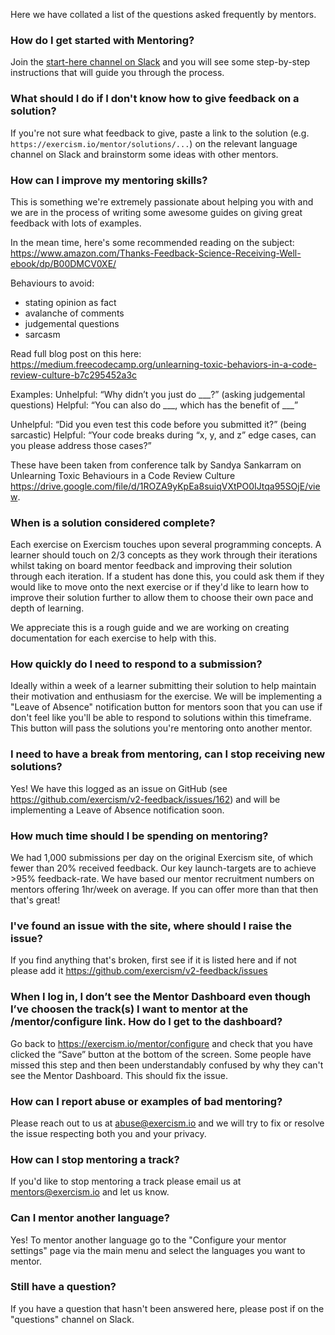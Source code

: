 Here we have collated a list of the questions asked frequently by mentors. 

### How do I get started with Mentoring?
Join the [start-here channel on Slack](https://exercism-mentors.slack.com/archives/CBDA9LMDF/p1529968977000336) and you will see some step-by-step instructions that will guide you through the process.

### What should I do if I don't know how to give feedback on a solution?
If you're not sure what feedback to give, paste a link to the solution (e.g. `https://exercism.io/mentor/solutions/...`) on the relevant language channel on Slack and brainstorm some ideas with other mentors.

### How can I improve my mentoring skills?
This is something we're extremely passionate about helping you with and we are in the process of writing some awesome guides on giving great feedback with lots of examples.

In the mean time, here's some recommended reading on the subject: https://www.amazon.com/Thanks-Feedback-Science-Receiving-Well-ebook/dp/B00DMCV0XE/

Behaviours to avoid:
- stating opinion as fact
- avalanche of comments
- judgemental questions
- sarcasm

Read full blog post on this here: https://medium.freecodecamp.org/unlearning-toxic-behaviors-in-a-code-review-culture-b7c295452a3c

Examples:
Unhelpful: “Why didn’t you just do ___?” (asking judgemental
questions)
Helpful: “You can also do ___, which has the benefit of ___”

Unhelpful: “Did you even test this code before you submitted it?” (being sarcastic)
Helpful: “Your code breaks during “x, y, and z” edge cases, can you please address those cases?”

These have been taken from conference talk by Sandya Sankarram on Unlearning Toxic Behaviours in a Code Review Culture https://drive.google.com/file/d/1ROZA9yKpEa8suiqVXtPO0IJtqa95SOjE/view.

### When is a solution considered complete?
Each exercise on Exercism touches upon several programming concepts. A learner should touch on 2/3 concepts as they work through their iterations whilst taking on board mentor feedback and improving their solution through each iteration. If a student has done this, you could ask them if they would like to move onto the next exercise or if they'd like to learn how to improve their solution further to allow them to choose their own pace and depth of learning.

We appreciate this is a rough guide and we are working on creating documentation for each exercise to help with this.

### How quickly do I need to respond to a submission?
Ideally within a week of a learner submitting their solution to help maintain their motivation and enthusiasm for the exercise. We will be implementing a "Leave of Absence" notification button for mentors soon that you can use if don't feel like you'll be able to respond to solutions within this timeframe. This button will pass the solutions you're mentoring onto another mentor.

### I need to have a break from mentoring, can I stop receiving new solutions?
Yes! We have this logged as an issue on GitHub (see https://github.com/exercism/v2-feedback/issues/162) and will be implementing a Leave of Absence notification soon. 

### How much time should I be spending on mentoring?
We had 1,000 submissions per day on the original Exercism site, of which fewer than 20% received feedback. Our key launch-targets are to achieve >95% feedback-rate. We have based our mentor recruitment numbers on mentors offering 1hr/week on average. If you can offer more than that then that's great!

### I've found an issue with the site, where should I raise the issue?
If you find anything that's broken, first see if it is listed here and if not please add it https://github.com/exercism/v2-feedback/issues 

### When I log in, I don’t see the Mentor Dashboard even though I’ve choosen the track(s) I want to mentor at the /mentor/configure link. How do I get to the dashboard?
Go back to https://exercism.io/mentor/configure and check that you have clicked the “Save” button at the bottom of the screen. Some people have missed this step and then been understandably confused by why they can't see the Mentor Dashboard. This should fix the issue.

### How can I report abuse or examples of bad mentoring?
Please reach out to us at abuse@exercism.io and we will try to fix or resolve the issue respecting both you and your privacy.

### How can I stop mentoring a track?
If you'd like to stop mentoring a track please email us at mentors@exercism.io and let us know.

###  Can I mentor another language?
Yes! To mentor another language go to the "Configure your mentor settings" page via the main menu and select the languages you want to mentor.

### Still have a question?
If you have a question that hasn't been answered here, please post if on the "questions" channel on Slack.
